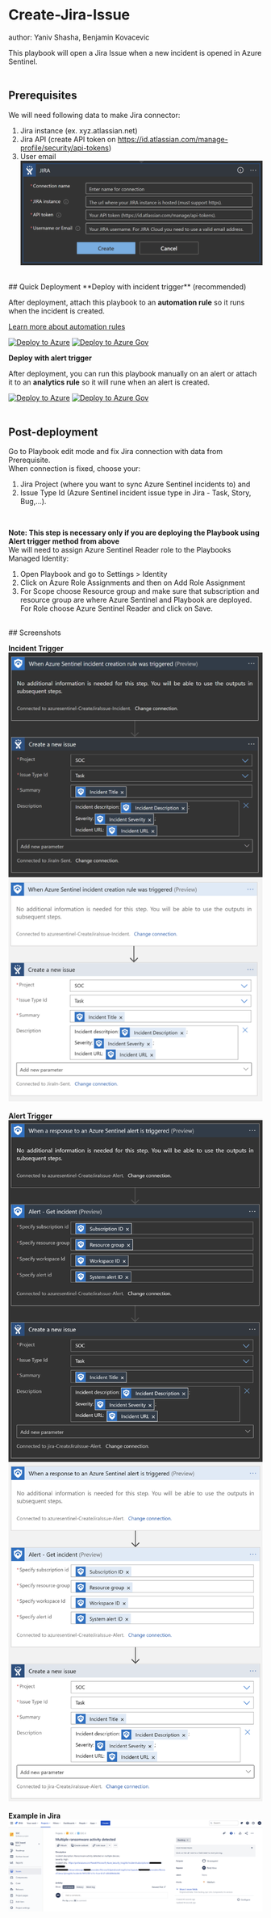 # Create-Jira-Issue
author: Yaniv Shasha, Benjamin Kovacevic

This playbook will open a Jira Issue when a new incident is opened in Azure Sentinel.<br>
<br>
## Prerequisites

We will need following data to make Jira connector:<br>
1. Jira instance (ex. xyz.atlassian.net)<br>
2. Jira API (create API token on https://id.atlassian.com/manage-profile/security/api-tokens)<br>
3. User email<br>
![Jira connector requirements](./images/jira-connector-requirements.png)<br>
<br>
## Quick Deployment
**Deploy with incident trigger** (recommended)

After deployment, attach this playbook to an **automation rule** so it runs when the incident is created.

[Learn more about automation rules](https://docs.microsoft.com/azure/sentinel/automate-incident-handling-with-automation-rules#creating-and-managing-automation-rules)

[![Deploy to Azure](https://aka.ms/deploytoazurebutton)](https://portal.azure.com/#create/Microsoft.Template/uri/https%3A%2F%2Fraw.githubusercontent.com%2FAzure%2FAzure-Sentinel%2Fmaster%2FPlaybooks%2FCreate-Jira-Issue%2Fincident-trigger%2Fazuredeploy.json)
[![Deploy to Azure Gov](https://aka.ms/deploytoazuregovbutton)](https://portal.azure.us/#create/Microsoft.Template/uri/https%3A%2F%2Fraw.githubusercontent.com%2FAzure%2FAzure-Sentinel%2Fmaster%2FPlaybooks%2FCreate-Jira-Issue%2Fincident-trigger%2Fazuredeploy.json)

**Deploy with alert trigger**

After deployment, you can run this playbook manually on an alert or attach it to an **analytics rule** so it will rune when an alert is created.

[![Deploy to Azure](https://aka.ms/deploytoazurebutton)](https://portal.azure.com/#create/Microsoft.Template/uri/https%3A%2F%2Fraw.githubusercontent.com%2FAzure%2FAzure-Sentinel%2Fmaster%2FPlaybooks%2FCreate-Jira-Issue%2Falert-trigger%2Fazuredeploy.json)
[![Deploy to Azure Gov](https://aka.ms/deploytoazuregovbutton)](https://portal.azure.us/#create/Microsoft.Template/uri/https%3A%2F%2Fraw.githubusercontent.com%2FAzure%2FAzure-Sentinel%2Fmaster%2FPlaybooks%2FCreate-Jira-Issue%2Falert-trigger%2Fazuredeploy.json)<br>
<br>
## Post-deployment
Go to Playbook edit mode and fix Jira connection with data from Prerequisite. <br>
When connection is fixed, choose your:
1. Jira Project (where you want to sync Azure Sentinel incidents to) and
2. Issue Type Id (Azure Sentinel incident issue type in Jira - Task, Story, Bug,...).<br>
<br>

<strong>Note: This step is necessary only if you are deploying the Playbook using Alert trigger method from above</strong><br>
We will need to assign Azure Sentinel Reader role to the Playbooks Managed Identity:<br>
1. Open Playbook and go to Settings > Identity
2. Click on Azure Role Assignments and then on Add Role Assignment
3. For Scope choose Resource group and make sure that subscription and resource group are where Azure Sentinel and Playbook are deployed. For Role choose Azure Sentinel Reader and click on Save.<br>
<br>
## Screenshots

**Incident Trigger**<br>
![Incident Trigger dark](./incident-trigger/images/dark-Playbook-incident-trigger.png)<br>
![Incident Trigger light](./incident-trigger/images/light-Playbook-incident-trigger.png)<br>
<br>
**Alert Trigger**<br>
![Alert Trigger dark](./alert-trigger/images/dark-Playbook-alert-trigger.png)<br>
![Alert Trigger light](./alert-trigger/images/light-Playbook-alert-trigger.png)<br>
<br>
**Example in Jira**<br>
![Alert Trigger light](./images/jira.png)<br>
